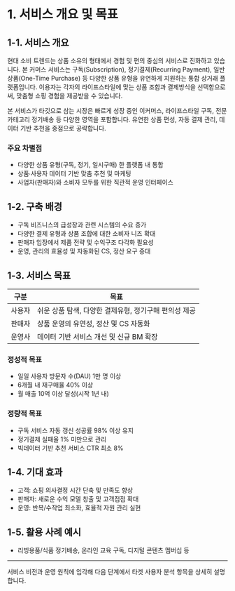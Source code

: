 # 1. 서비스 개요 및 목표

## 1-1. 서비스 개요

현대 소비 트렌드는 상품 소유의 형태에서 경험 및 편의 중심의 서비스로 진화하고 있습니다. 본 커머스 서비스는 구독(Subscription), 정기결제(Recurring Payment), 일반 상품(One-Time Purchase) 등 다양한 상품 유형을 유연하게 지원하는 통합 상거래 플랫폼입니다. 이용자는 각자의 라이프스타일에 맞는 상품 조합과 결제방식을 선택함으로써, 맞춤형 쇼핑 경험을 제공받을 수 있습니다.

본 서비스가 타깃으로 삼는 시장은 빠르게 성장 중인 이커머스, 라이프스타일 구독, 전문 카테고리 정기배송 등 다양한 영역을 포함합니다. 유연한 상품 편성, 자동 결제 관리, 데이터 기반 추천을 중점으로 공략합니다.

### 주요 차별점
- 다양한 상품 유형(구독, 정기, 일시구매) 한 플랫폼 내 통합
- 상품∙사용자 데이터 기반 맞춤 추천 및 마케팅
- 사업자(판매자)와 소비자 모두를 위한 직관적 운영 인터페이스

## 1-2. 구축 배경

- 구독 비즈니스의 급성장과 관련 시스템의 수요 증가
- 다양한 결제 유형과 상품 조합에 대한 소비자 니즈 확대
- 판매자 입장에서 제품 전략 및 수익구조 다각화 필요성
- 운영, 관리의 효율성 및 자동화된 CS, 정산 요구 증대

## 1-3. 서비스 목표

| 구분      | 목표                                                 |
|-----------|------------------------------------------------------|
| 사용자    | 쉬운 상품 탐색, 다양한 결제유형, 정기구매 편의성 제공 |
| 판매자    | 상품 운영의 유연성, 정산 및 CS 자동화                |
| 운영사    | 데이터 기반 서비스 개선 및 신규 BM 확장              |

### 정성적 목표
- 일일 사용자 방문자 수(DAU) 1만 명 이상
- 6개월 내 재구매율 40% 이상
- 월 매출 10억 이상 달성(시작 1년 내)

### 정량적 목표
- 구독 서비스 자동 갱신 성공률 98% 이상 유지
- 정기결제 실패율 1% 미만으로 관리
- 빅데이터 기반 추천 서비스 CTR 최소 8%

## 1-4. 기대 효과

- 고객: 쇼핑 의사결정 시간 단축 및 만족도 향상
- 판매자: 새로운 수익 모델 창출 및 고객접점 확대
- 운영: 반복/수작업 최소화, 효율적 자원 관리 실현

## 1-5. 활용 사례 예시

- 리빙용품/식품 정기배송, 온라인 교육 구독, 디지털 콘텐츠 멤버십 등

---

서비스 비전과 운영 원칙에 입각해 다음 단계에서 타겟 사용자 분석 항목을 상세히 설명합니다.